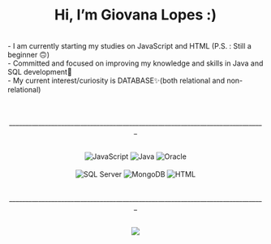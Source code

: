 <div align = "center">

# Hi, I’m Giovana Lopes :) 
<br>
</div>
 - I am currently starting my studies on JavaScript and HTML (P.S. : Still a beginner 🙃)
<br>
 - Committed and focused on improving my knowledge and skills in Java and SQL development📌
<br>
 - My current interest/curiosity is DATABASE✨(both relational and non-relational) 
<br>
<br>
<br>
<div style="text-align:center">
  <p align ="center">_______________________________________________________________________________
    </p>
<br>
<div align = "center" >
    <img align ="center" alt="JavaScript" src="https://img.shields.io/badge/JavaScript-6fa8dc?style=for-the-badge&logo=javascript&logoColor=white" />
    <img align ="center" alt="Java" src="https://img.shields.io/badge/Java-6fa8dc?style=for-the-badge&logo=java&logoColor=white" />
    <img align="center" alt="Oracle" src="https://img.shields.io/badge/Oracle-6fa8dc?style=for-the-badge&logo=Oracle&logoColor=white" />
    <br>
    <br>
    <img align="center" alt="SQL Server" src="https://img.shields.io/badge/Microsoft%20SQL%20Server-6fa8dc?style=for-the-badge&logo=microsoft%20sql%20server&logoColor=white"/>
    <img align="center" alt="MongoDB" src="https://img.shields.io/badge/MongoDB-6fa8dc?style=for-the-badge&logo=mongodb&logoColor=white" />  
    <img align="center" alt="HTML" src="https://img.shields.io/badge/HTML5-6fa8dc?style=for-the-badge&logo=html5&logoColor=white" />
<br>
<br>
<div style="text-align:center">
  <p align ="center">_______________________________________________________________________________
  </p>
<br>
<a href="https://github.com/glopes2003">
  <img src="https://github-readme-stats.vercel.app/api?username=glopes2003&show_icons=true&bg_color=DEG,b4a7d6,6fa8dc&title_color=a9116a&hide_border=true&text_color=05213b&icon_color=a9116a"/>
</div>
